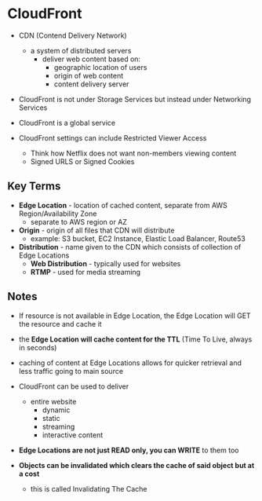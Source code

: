 # CloudFront

* CDN (Contend Delivery Network)
  * a system of distributed servers
    * deliver web content based on:
      * geographic location of users
      * origin of web content
      * content delivery server

* CloudFront is not under Storage Services but instead under Networking Services
* CloudFront is a global service
* CloudFront settings can include Restricted Viewer Access
  * Think how Netflix does not want non-members viewing content
  * Signed URLS or Signed Cookies

## Key Terms

* **Edge Location** - location of cached content, separate from AWS Region/Availability Zone
  * separate to AWS region or AZ
* **Origin** - origin of all files that CDN will distribute
  * example: S3 bucket, EC2 Instance, Elastic Load Balancer, Route53
* **Distribution** - name given to the CDN which consists of collection of Edge Locations
  * **Web Distribution** - typically used for websites
  * **RTMP** - used for media streaming

## Notes

* If resource is not available in Edge Location, the Edge Location will GET the resource and cache it
* the **Edge Location will cache content for the TTL** (Time To Live, always in seconds)
* caching of content at Edge Locations allows for quicker retrieval and less traffic going to main source

* CloudFront can be used to deliver
  * entire website
    * dynamic
    * static
    * streaming
    * interactive content

* **Edge Locations are not just READ only, you can WRITE** to them too
* **Objects can be invalidated which clears the cache of said object but at a cost**
  * this is called Invalidating The Cache
